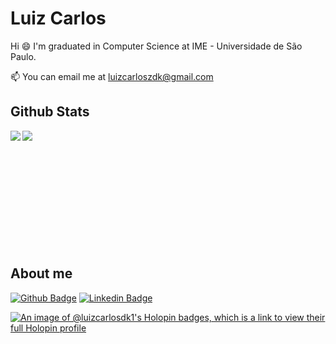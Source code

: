 # Luiz Carlos

Hi 😄 I'm graduated in Computer Science at IME - Universidade de São Paulo.

📫 You can email me at [luizcarloszdk@gmail.com](mailto:luizcarloszdk@gmail.com)

## Github Stats

<a href="https://github-readme-stats.vercel.app/api?username=luizcarlosdk&show_icons=true&hide_border=true">
  <img align="left" src="https://github-readme-stats.vercel.app/api?username=luizcarlosdk&show_icons=true&hide_border=true" />
</a>

<a href="https://github-readme-stats.vercel.app/api/top-langs/?username=luizcarlosdk&show_icons=true&hide_border=true">
  <img align="left" src="https://github-readme-stats.vercel.app/api/top-langs/?username=luizcarlosdk&show_icons=true&hide_border=true" />
</a>

</br>
</br>
</br>
</br>
</br>
</br>
</br>
</br>
</br>
</br>
</br>

## About me

[![Github Badge](https://img.shields.io/badge/-Github-000?style=flat-square&logo=Github&logoColor=white&link=link_do_seu_perfil_no_github)](https://github.com/luizcarlosdk)
[![Linkedin Badge](https://img.shields.io/badge/-LinkedIn-blue?style=flat-square&logo=Linkedin&logoColor=white&link=link_do_seu_perfil_no_linkedin)](https://www.linkedin.com/in/luizcarlosdk/)

[![An image of @luizcarlosdk1's Holopin badges, which is a link to view their full Holopin profile](https://holopin.me/luizcarlosdk1)](https://holopin.io/@luizcarlosdk1)
